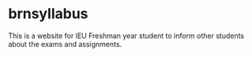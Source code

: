 # brnsyllabus
This is a website for IEU Freshman year student to inform other students about the exams and assignments.

